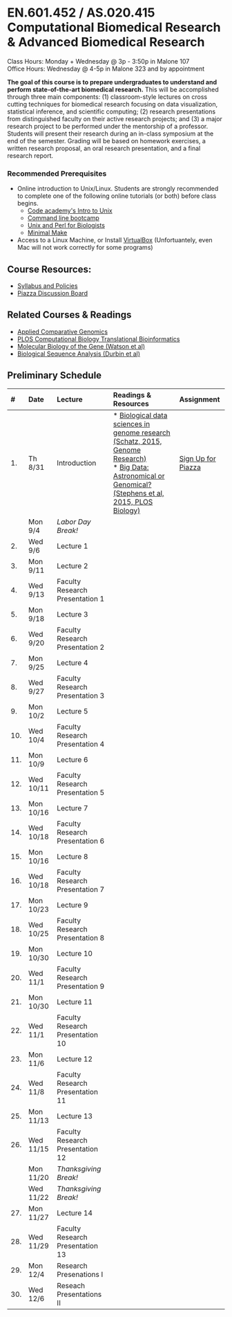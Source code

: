 # EN.601.452 / AS.020.415 Computational Biomedical Research &amp; Advanced Biomedical Research
Class Hours: Monday + Wednesday @ 3p - 3:50p in Malone 107 <br>
Office Hours: Wednesday @ 4-5p in Malone 323 and by appointment

**The goal of this course is to prepare undergraduates to understand and perform state-of-the-art biomedical research.** This will be accomplished through three main components: (1) classroom-style lectures on cross cutting techniques for biomedical research focusing on data visualization, statistical inference, and scientific computing; (2) research presentations from distinguished faculty on their active research projects; and (3) a major research project to be performed under the mentorship of a professor. Students will present their research during an in-class symposium at the end of the semester. Grading will be based on homework exercises, a written research proposal, an oral research presentation, and a final research report.

### Recommended Prerequisites
- Online introduction to Unix/Linux. Students are strongly recommended to complete one of the following online tutorials (or both) before class begins. 
  - [Code academy's Intro to Unix](https://www.codecademy.com/en/courses/learn-the-command-line/lessons/environment/exercises/bash-profile)
  - [Command line bootcamp](http://rik.smith-unna.com/command_line_bootcamp/?id=9xnbkx6eaof)
  - [Unix and Perl for Biologists](http://korflab.ucdavis.edu/Unix_and_Perl/)
  - [Minimal Make](http://kbroman.org/minimal_make/)
- Access to a Linux Machine, or Install [VirtualBox](https://github.com/schatzlab/appliedgenomics/blob/master/assignments/virtualbox.md) (Unfortuantely, even Mac will not work correctly for some programs)

## Course Resources:
- [Syllabus and Policies](https://github.com/schatzlab/biomedicalresearch/tree/master/policies)
- [Piazza Discussion Board](https://piazza.com/jhu/fall2017/601452/home)

## Related Courses & Readings
- [Applied Comparative Genomics](https://github.com/schatzlab/appliedgenomics)
- [PLOS Computational Biology Translational Bioinformatics](http://collections.plos.org/translational-bioinformatics)
- [Molecular Biology of the Gene (Watson et al)](https://www.amazon.com/Molecular-Biology-Gene-James-Watson/dp/0321762436/ref=pd_lpo_sbs_14_t_0?_encoding=UTF8&psc=1&refRID=R6A5BW06E5RJB7GVSNPY)
- [Biological Sequence Analysis (Durbin et al)](https://www.amazon.com/Biological-Sequence-Analysis-Probabilistic-Proteins/dp/0521629713)

## Preliminary Schedule
| # | Date | Lecture | Readings & Resources | Assignment |
|:--|:-----|:--------|:---------------------|:-----------|
|1. | Th 8/31 | Introduction | * [Biological data sciences in genome research (Schatz, 2015, Genome Research)](http://genome.cshlp.org/content/25/10/1417.full) <br> * [Big Data: Astronomical or Genomical? (Stephens et al, 2015, PLOS Biology)](http://journals.plos.org/plosbiology/article?id=10.1371/journal.pbio.1002195) | [Sign Up for Piazza]() |
| | Mon 9/4  | *Labor Day Break!* | | |
|2. | Wed 9/6  | Lecture 1 | | |
|3. | Mon 9/11 | Lecture 2 | | |
|4. | Wed 9/13 | Faculty Research Presentation 1 | | |
|5. | Mon 9/18 | Lecture 3 | | |
|6. | Wed 9/20 | Faculty Research Presentation 2 | | |
|7. | Mon 9/25 | Lecture 4 | | |
|8. | Wed 9/27 | Faculty Research Presentation 3 | | |
|9. | Mon 10/2 | Lecture 5 | | |
|10. | Wed 10/4 | Faculty Research Presentation 4 | | |
|11. | Mon 10/9 | Lecture 6 | | |
|12. | Wed 10/11 | Faculty Research Presentation 5 | | |
|13. | Mon 10/16 | Lecture 7 | | |
|14. | Wed 10/18 | Faculty Research Presentation 6 | | |
|15. | Mon 10/16 | Lecture 8 | | |
|16. | Wed 10/18 | Faculty Research Presentation 7 | | |
|17. | Mon 10/23 | Lecture 9 | | |
|18. | Wed 10/25 | Faculty Research Presentation 8 | | |
|19. | Mon 10/30 | Lecture 10 | | |
|20. | Wed 11/1 | Faculty Research Presentation 9 | | |
|21. | Mon 10/30 | Lecture 11 | | |
|22. | Wed 11/1 | Faculty Research Presentation 10 | | |
|23. | Mon 11/6 | Lecture 12 | | |
|24. | Wed 11/8 | Faculty Research Presentation 11 | | |
|25. | Mon 11/13 | Lecture 13 | | |
|26. | Wed 11/15 | Faculty Research Presentation 12 | | |
| | Mon 11/20 | *Thanksgiving Break!* | | |
| | Wed 11/22 | *Thanksgiving Break!* | | |
|27. | Mon 11/27 | Lecture 14 | | |
|28. | Wed 11/29 | Faculty Research Presentation 13 | | |
|29. | Mon 12/4 | Research Presenations I | | |
|30. | Wed 12/6 | Reseach Presentations II | | |

